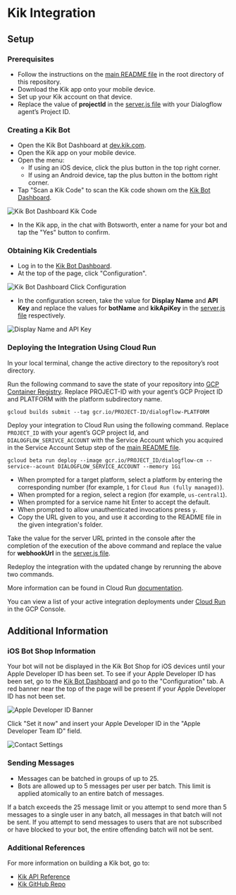 # Kik Integration

## Setup

### Prerequisites

- Follow the instructions on the [main README file](https://github.com/GoogleCloudPlatform/dialogflow-integrations#readme) in the root directory of this repository.
- Download the Kik app onto your mobile device.
- Set up your Kik account on that device.
- Replace the value of __projectId__ in the [server.js file](https://github.com/GoogleCloudPlatform/dialogflow-integrations/blob/03676af04840c21c12e2590393d5542602591bee/kik/server.js#L33)  with your Dialogflow agent’s Project ID.

### Creating a Kik Bot

- Open the Kik Bot Dashboard at [dev.kik.com](https://dev.kik.com). 
- Open the Kik app on your mobile device.
- Open the menu:
  - If using an iOS device, click the plus button in the top right corner. 
  - If using an Android device, tap the plus button in the bottom right corner. 
- Tap "Scan a Kik Code" to scan the Kik code shown om the [Kik Bot Dashboard](https://dev.kik.com). 

![Kik Bot Dashboard Kik Code](./images/KikBotDashboard-KikCode.png)

- In the Kik app, in the chat with Botsworth, enter a name for your bot and tap the "Yes" button to confirm.

### Obtaining Kik Credentials

- Log in to the [Kik Bot Dashboard](https://dev.kik.com). 
- At the top of the page, click "Configuration".

![Kik Bot Dashboard Click Configuration](./images/KikBotDashboard-ClickConfiguration.png)

- In the configuration screen, take the value for __Display Name__ and __API Key__ and replace the values for __botName__ and __kikApiKey__ in the [server.js file](https://github.com/GoogleCloudPlatform/dialogflow-integrations/blob/03676af04840c21c12e2590393d5542602591bee/kik/server.js#L30-L31) respectively.

![Display Name and API Key](./images/DisplayNameAndApiKey.png)

### Deploying the Integration Using Cloud Run

In your local terminal, change the active directory to the repository’s root directory.

Run the following command to save the state of your repository into [GCP Container Registry](https://console.cloud.google.com/gcr/). Replace PROJECT-ID with your agent’s GCP Project ID and PLATFORM with the platform subdirectory name.

```shell
gcloud builds submit --tag gcr.io/PROJECT-ID/dialogflow-PLATFORM
```

Deploy your integration to Cloud Run using the following command. Replace `PROJECT_ID` with your agent’s GCP project Id, and `DIALOGFLOW_SERIVCE_ACCOUNT` with the Service Account which you acquired in the Service Account Setup step of the [main README file](../readme.md).

```shell
gcloud beta run deploy --image gcr.io/PROJECT_ID/dialogflow-cm --service--acount DIALOGFLOW_SERVICE_ACCOUNT --memory 1Gi
```

- When prompted for a target platform, select a platform by entering the corresponding number (for example, ``1`` for ``Cloud Run (fully managed)``).
 - When prompted for a region, select a region (for example, ``us-central1``).
 - When prompted for a service name hit Enter to accept the default.
 - When prompted to allow unauthenticated invocations press ``y``.
 - Copy the URL given to you, and use it according to the README file in the
 given integration's folder.

Take the value for the server URL printed in the console after the completion of the execution of the above command and replace the value for __webhookUrl__ in the [server.js file](https://github.com/GoogleCloudPlatform/dialogflow-integrations/blob/03676af04840c21c12e2590393d5542602591bee/kik/server.js#L32). 

Redeploy the integration with the updated change by rerunning the above two commands. 

More information can be found in Cloud Run
[documentation](https://cloud.google.com/run/docs/deploying).

You can view a list of your active integration deployments under [Cloud Run](https://console.cloud.google.com/run) in the GCP Console.

## Additional Information

### iOS Bot Shop Information

Your bot will not be displayed in the Kik Bot Shop for iOS devices until your Apple Developer ID has been set. To see if your Apple Developer ID has been set, go to the [Kik Bot Dashboard](https://dev.kik.com) and go to the "Configuration" tab. A red banner near the top of the page will be present if your Apple Developer ID has not been set.

![Apple Developer ID Banner](./images/AppleDeveloperIdBanner.png)

Click "Set it now" and insert your Apple Developer ID in the "Apple Developer Team ID" field.

![Contact Settings](./images/KikContactSettings.png)

### Sending Messages

- Messages can be batched in groups of up to 25.
- Bots are allowed up to 5 messages per user per batch. This limit is applied atomically to an entire batch of messages.

If a batch exceeds the 25 message limit or you attempt to send more than 5 messages to a single user in any batch, all messages in that batch will not be sent. If you attempt to send messages to users that are not subscribed or have blocked to your bot, the entire offending batch will not be sent.

### Additional References

For more information on building a Kik bot, go to:
- [Kik API Reference](https://dev.kik.com/#/docs/messaging)
- [Kik GitHub Repo](https://github.com/kikinteractive/kik-node)
